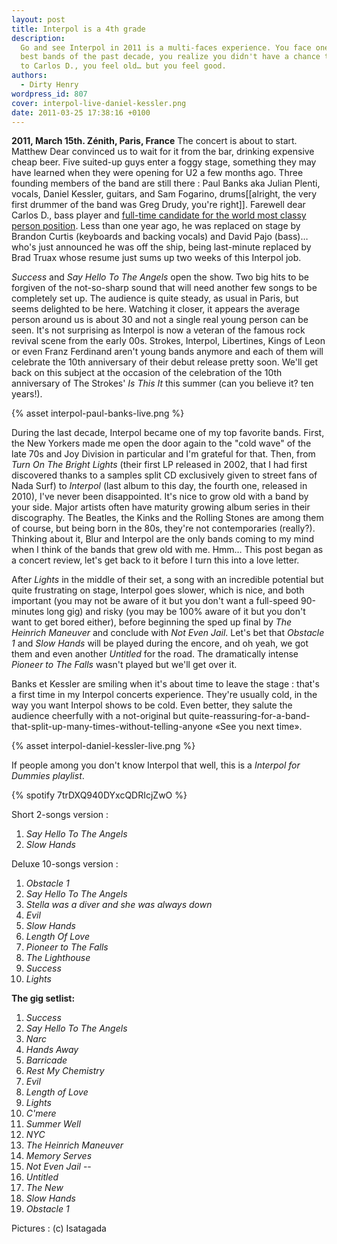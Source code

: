 ```yaml
---
layout: post
title: Interpol is a 4th grade
description:
  Go and see Interpol in 2011 is a multi-faces experience. You face one of the
  best bands of the past decade, you realize you didn't have a chance to say bye
  to Carlos D., you feel old… but you feel good.
authors:
  - Dirty Henry
wordpress_id: 807
cover: interpol-live-daniel-kessler.png
date: 2011-03-25 17:38:16 +0100
---
```


**2011, March 15th. Zénith, Paris, France** The concert is about to start.
Matthew Dear convinced us to wait for it from the bar, drinking expensive cheap
beer. Five suited-up guys enter a foggy stage, something they may have learned
when they were opening for U2 a few months ago. Three founding members of the
band are still there : Paul Banks aka Julian Plenti, vocals, Daniel Kessler,
guitars, and Sam Fogarino, drums[[alright, the very first drummer of the band
was Greg Drudy, you're right]]. Farewell dear Carlos D., bass player and
[full-time candidate for the world most classy person position](http://www.google.fr/images?q=carlos+d+interpol).
Less than one year ago, he was replaced on stage by Brandon Curtis (keyboards
and backing vocals) and David Pajo (bass)… who's just announced he was off the
ship, being last-minute replaced by Brad Truax whose resume just sums up two
weeks of this Interpol job.

_Success_ and _Say Hello To The Angels_ open the show. Two big hits to be
forgiven of the not-so-sharp sound that will need another few songs to be
completely set up. The audience is quite steady, as usual in Paris, but seems
delighted to be here. Watching it closer, it appears the average person around
us is about 30 and not a single real young person can be seen. It's not
surprising as Interpol is now a veteran of the famous rock revival scene from
the early 00s. Strokes, Interpol, Libertines, Kings of Leon or even Franz
Ferdinand aren't young bands anymore and each of them will celebrate the 10th
anniversary of their debut release pretty soon. We'll get back on this subject
at the occasion of the celebration of the 10th anniversary of The Strokes' _Is
This It_ this summer (can you believe it? ten years!).

{% asset interpol-paul-banks-live.png %}

During the last decade, Interpol became one of my top favorite bands. First, the
New Yorkers made me open the door again to the "cold wave" of the late 70s and
Joy Division in particular and I'm grateful for that. Then, from _Turn On The
Bright Lights_ (their first LP released in 2002, that I had first discovered
thanks to a samples split CD exclusively given to street fans of Nada Surf) to
_Interpol_ (last album to this day, the fourth one, released in 2010), I've
never been disappointed. It's nice to grow old with a band by your side. Major
artists often have maturity growing album series in their discography. The
Beatles, the Kinks and the Rolling Stones are among them of course, but being
born in the 80s, they're not contemporaries (really?). Thinking about it, Blur
and Interpol are the only bands coming to my mind when I think of the bands that
grew old with me. Hmm… This post began as a concert review, let's get back to it
before I turn this into a love letter.

After _Lights_ in the middle of their set, a song with an incredible potential
but quite frustrating on stage, Interpol goes slower, which is nice, and both
important (you may not be aware of it but you don't want a full-speed 90-minutes
long gig) and risky (you may be 100% aware of it but you don't want to get bored
either), before beginning the sped up final by _The Heinrich Maneuver_ and
conclude with _Not Even Jail_. Let's bet that _Obstacle 1_ and _Slow Hands_ will
be played during the encore, and oh yeah, we got them and even another
_Untitled_ for the road. The dramatically intense _Pioneer to The Falls_ wasn't
played but we'll get over it.

Banks et Kessler are smiling when it's about time to leave the stage : that's a
first time in my Interpol concerts experience. They're usually cold, in the way
you want Interpol shows to be cold. Even better, they salute the audience
cheerfully with a not-original but
quite-reassuring-for-a-band-that-split-up-many-times-without-telling-anyone «See
you next time».

{% asset interpol-daniel-kessler-live.png %}

If people among you don't know Interpol that well, this is a _Interpol for
Dummies playlist_.

{% spotify 7trDXQ940DYxcQDRIcjZwO %}

Short 2-songs version :

1. _Say Hello To The Angels_
1. _Slow Hands_

Deluxe 10-songs version :

1. _Obstacle 1_
1. _Say Hello To The Angels_
1. _Stella was a diver and she was always down_
1. _Evil_
1. _Slow Hands_
1. _Length Of Love_
1. _Pioneer to The Falls_
1. _The Lighthouse_
1. _Success_
1. _Lights_

**The gig setlist:**

1. _Success_
1. _Say Hello To The Angels_
1. _Narc_
1. _Hands Away_
1. _Barricade_
1. _Rest My Chemistry_
1. _Evil_
1. _Length of Love_
1. _Lights_
1. _C'mere_
1. _Summer Well_
1. _NYC_
1. _The Heinrich Maneuver_
1. _Memory Serves_
1. _Not Even Jail_ --
1. _Untitled_
1. _The New_
1. _Slow Hands_
1. _Obstacle 1_

Pictures : (c) Isatagada
